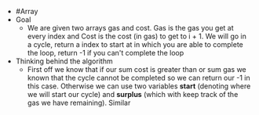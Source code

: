 - #Array
- Goal
	- We are given two arrays gas and cost. Gas is the gas you get at every index and Cost is the cost (in gas) to get to i +   1. We will go in a cycle, return a index to start at in which you are able to complete the loop, return -1 if you can't complete the loop
- Thinking behind the algorithm
	- First off we know that if our sum cost is greater than or sum gas we known that the cycle cannot be completed so we can return our -1 in this case. Otherwise we can use two variables **start** (denoting where we will start our cycle) and **surplus** (which with keep track of the gas we have remaining). Similar